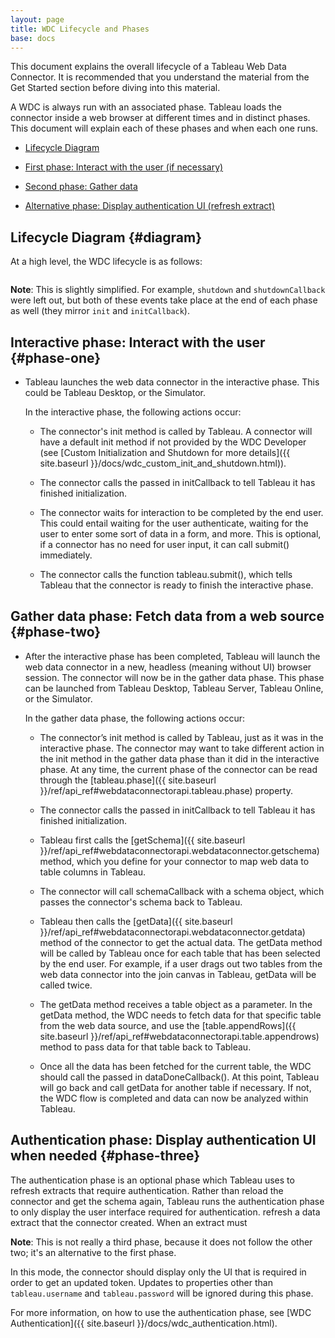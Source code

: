 ```yaml
---
layout: page
title: WDC Lifecycle and Phases
base: docs
---
```


This document explains the overall lifecycle  of a Tableau Web Data Connector. It is recommended that you understand the material
from the Get Started section before diving into this material.

A WDC is always run with an associated phase.  Tableau loads
the connector inside a web browser at different times and in distinct phases. 
This document will explain each of these phases and when each one runs.

-   [Lifecycle Diagram](#diagram)

-   [First phase: Interact with the user (if necessary)](#phase-one)

-   [Second phase: Gather data](#phase-two)

-   [Alternative phase: Display authentication UI
    (refresh extract)](#phase-three)

Lifecycle Diagram {#diagram}
--------------------------------------------------

At a high level, the WDC lifecycle is as follows:

<img class="img-responsive docs-img" src="{{ site.baseurl }}/assets/wdc_flow.png" alt="">

**Note**: This is slightly simplified.
For example, `shutdown` and `shutdownCallback` were left out, but both 
of these events take place at the end of each phase as well (they mirror 
`init` and `initCallback`).

Interactive phase: Interact with the user {#phase-one}
--------------------------------------------------

- Tableau launches the web data connector in the interactive phase.  This
    could be Tableau Desktop, or the Simulator.  
    
    In the interactive phase, the following actions occur:
    
    - The connector's init method is called by Tableau. A connector will have a default 
      init method if not provided by the WDC Developer (see [Custom
      Initialization  and Shutdown for more details]({{ site.baseurl }}/docs/wdc_custom_init_and_shutdown.html)).
          
    - The connector calls the passed in initCallback to tell Tableau it has finished initialization.
    
    - The connector waits for interaction to be completed by the end user.  This could entail waiting for
      the user authenticate, waiting for the user to enter some sort of data in a form, and more.
      This is optional, if a connector has no need for user input, it can call submit() immediately.
      
    - The connector calls the function tableau.submit(), which tells Tableau that the connector
      is ready to finish the interactive phase.

Gather data phase: Fetch data from a web source {#phase-two}
-------------------------

- After the interactive phase has been completed, Tableau will launch the web data connector
    in a new, headless (meaning without UI) browser session.  The connector will now be in the 
    gather data phase.  This phase can be launched from Tableau Desktop, Tableau Server, Tableau Online,
    or the Simulator.
    
    In the gather data phase, the following actions occur:
    
    - The connector’s init method is called by Tableau, just as it was in the interactive phase. 
      The connector may want to take different action in the init method in the gather data phase than
      it did in the interactive phase.  At any time, the current phase of the connector can be read
      through the [tableau.phase]({{ site.baseurl }}/ref/api_ref#webdataconnectorapi.tableau.phase)
      property.
          
    - The connector calls the passed in initCallback to tell Tableau it has finished initialization.
    
    - Tableau first calls the 
      [getSchema]({{ site.baseurl }}/ref/api_ref#webdataconnectorapi.webdataconnector.getschema)
      method, which you define for your connector to map web data to table columns in Tableau.
      
    - The connector will call schemaCallback with a schema object, which passes
      the connector's schema back to Tableau.
      
    - Tableau then calls the [getData]({{ site.baseurl }}/ref/api_ref#webdataconnectorapi.webdataconnector.getdata) method of the connector to get the actual 
      data. The getData method will be called by Tableau once for each table that 
      has been selected by the end user. For example, if a user drags out two tables
      from the web data connector into the join canvas in Tableau, getData will be called
      twice.  
      
    - The getData method receives a table object as a parameter.  In the getData
      method, the WDC needs to fetch data for that specific table from the web data source,
      and use the [table.appendRows]({{ site.baseurl }}/ref/api_ref#webdataconnectorapi.table.appendrows) 
      method to pass data for that table back to Tableau.
      
    - Once all the data has been fetched for the current table, the WDC should call the passed
      in dataDoneCallback().  At this point, Tableau will go back and call getData for another 
      table if necessary.  If not, the WDC flow is completed and data can now be 
      analyzed within Tableau.

Authentication phase: Display authentication UI when needed {#phase-three}
--------------------------------------------------------------

The authentication phase is an optional phase which Tableau uses to refresh extracts that require authentication. Rather than reload the connector and get the schema again, Tableau runs the authentication phase to only display the user interface required for authentication. 
refresh a data extract that the connector created. When an extract must

**Note**: This is not really a third phase, because it does not follow the other
two; it's an alternative to the first phase.

In this mode, the connector should display only the UI that is required in order to get an updated
token.  Updates to properties other than `tableau.username` and `tableau.password`
will be ignored during this phase. 

For more information, on how to use the authentication phase, see [WDC Authentication]({{ site.baseurl }}/docs/wdc_authentication.html).

